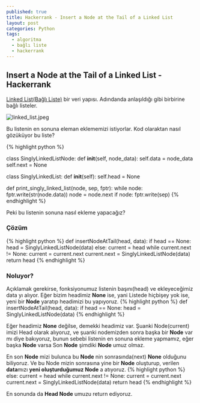 ```yaml
---
published: true
title: Hackerrank - Insert a Node at the Tail of a Linked List
layout: post
categories: Python
tags:
  - algoritma
  - bağlı liste
  - hackerrank
---
```

## Insert a Node at the Tail of a Linked List - Hackerrank

[Linked List(Bağlı Liste)](http://bilgisayarkavramlari.sadievrenseker.com/2007/05/03/linked-list-linkli-liste-veya-bagli-liste/) bir veri yapısı. Adındanda anlaşıldığı gibi birbirine bağlı listeler.

![linked_list.jpeg]({{site.baseurl}}/images/linked_list/linked_list.jpeg)

Bu listenin en sonuna eleman eklememizi istiyorlar. Kod olaraktan nasıl gözüküyor bu liste?

{% highlight python %}

class SinglyLinkedListNode:
    def __init__(self, node_data):
        self.data = node_data
        self.next = None

class SinglyLinkedList:
    def __init__(self):
        self.head = None
        
def print_singly_linked_list(node, sep, fptr):
    while node:
        fptr.write(str(node.data))
        node = node.next
        if node:
            fptr.write(sep)
{% endhighlight %}

Peki bu listenin sonuna nasıl ekleme yapacağız?
### Çözüm
{% highlight python %}
def insertNodeAtTail(head, data):
    if head == None:
        head = SinglyLinkedListNode(data)
    else:
        current = head
        while current.next != None:
            current = current.next
        current.next = SinglyLinkedListNode(data)
    return head
{% endhighlight %}


### Noluyor?
Açıklamak gerekirse, fonksiyonumuz listenin başını(head) ve ekleyeceğimiz data yı alıyor. Eğer bizim headimiz **None** ise, yani Listede hiçbişey yok ise, yeni bir **Node** yaratıp headimizi bu yapıyoruz.
{% highlight python %}
def insertNodeAtTail(head, data):
    if head == None:
        head = SinglyLinkedListNode(data)
{% endhighlight %}

Eğer headimiz **None** değilse, demekki headimiz var. Şuanki Node(current) imizi Head olarak alıyoruz, ve şuanki nodemizden sonra başka bir **Node** var mı diye bakıyoruz, bunun sebebi listenin en sonuna ekleme yapmamız, eğer başka **Node** varsa Son **Node** şimdiki **Node** umuz olmaz.

En son **Node** mizi bulunca bu **Node** nin sonrasında(next) **None** olduğunu biliyoruz. Ve bu Node mizin sonrasına yine bir **Node** oluşturup, verilen **data**mızı **yeni oluşturduğumuz Node** a atıyoruz.
{% highlight python %}
    else:
        current = head
        while current.next != None:
            current = current.next
        current.next = SinglyLinkedListNode(data)
    return head
{% endhighlight %}

En sonunda da **Head Node** umuzu return ediyoruz.
